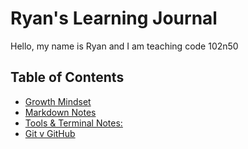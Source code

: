 # Ryan's Learning Journal


Hello, my name is Ryan and I am teaching code 102n50


## Table of Contents
- [Growth Mindset](growth-mindset.md)
- [Markdown Notes](markdown-notes.md)
- [Tools & Terminal Notes:](tools-terminal.md)
- [Git v GitHub](git-github.md)

